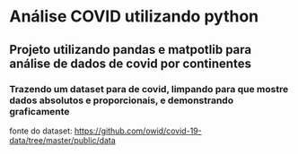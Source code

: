 # Análise COVID utilizando python
## Projeto utilizando pandas e matpotlib para análise de dados de covid por continentes

### Trazendo um dataset para de covid, limpando para que mostre dados absolutos e proporcionais, e demonstrando graficamente
 
 fonte do dataset: https://github.com/owid/covid-19-data/tree/master/public/data
